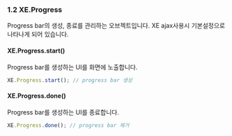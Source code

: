 ### 1.2 XE.Progress
Progress bar의 생성, 종료를 관리하는 오브젝트입니다. XE ajax사용시 기본설정으로 나타나게 되어 있습니다.

#### XE.Progress.start()
Progress bar를 생성하는 UI를 화면에 노출합니다. 
```javascript
XE.Progress.start(); // progress bar 생성
```
#### XE.Progress.done()
Progress bar를 생성하는 UI를 종료합니다.
```javascript
XE.Progress.done(); // progress bar 제거
```

<script>
    alert('test')
</script>

